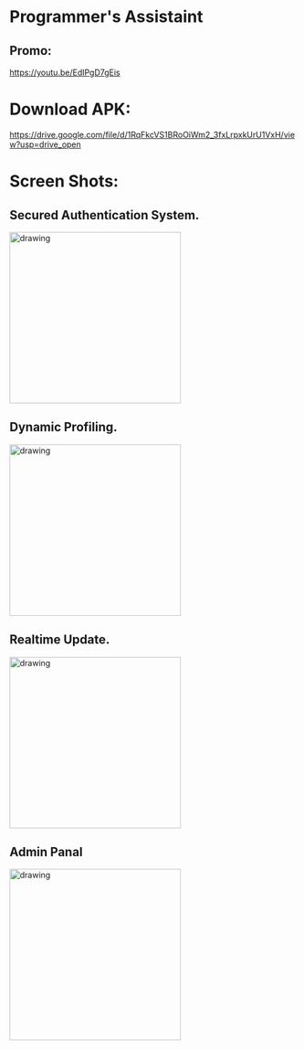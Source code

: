 # Programmer's Assistaint

## Promo:
https://youtu.be/EdIPgD7gEis

# Download APK:
https://drive.google.com/file/d/1RqFkcVS1BRoOiWm2_3fxLrpxkUrU1VxH/view?usp=drive_open

# Screen Shots:




## Secured Authentication System.
<img src="https://raw.githubusercontent.com/arfin97/Programmer-s-Assistaint/master/SS1.png" alt="drawing" width="300" align="middle"/>

## Dynamic Profiling.
<img src="https://raw.githubusercontent.com/arfin97/Programmer-s-Assistaint/master/SS2.png" alt="drawing" width="300" align="middle"/>

## Realtime Update.
<img src="https://raw.githubusercontent.com/arfin97/Programmer-s-Assistaint/master/SS3.png" alt="drawing" width="300" align="middle"/>

## Admin Panal
<img src="https://raw.githubusercontent.com/arfin97/Programmer-s-Assistaint/master/SS4.png" alt="drawing" width="300" align="middle"/>
